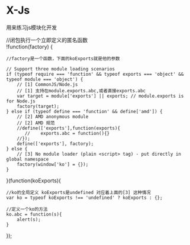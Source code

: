 # X-Js
用来练习js模块化开发

//闭包执行一个立即定义的匿名函数  
!function(factory) {  
  
    //factory是一个函数，下面的koExports就是他的参数  
  
    // Support three module loading scenarios  
    if (typeof require === 'function' && typeof exports === 'object' && typeof module === 'object') {  
        // [1] CommonJS/Node.js  
        // [1] 支持在module.exports.abc,或者直接exports.abc  
        var target = module['exports'] || exports; // module.exports is for Node.js  
        factory(target);  
    } else if (typeof define === 'function' && define['amd']) {  
        // [2] AMD anonymous module  
        // [2] AMD 规范   
        //define(['exports'],function(exports){  
           //    exports.abc = function(){}  
        //});  
        define(['exports'], factory);  
    } else {  
        // [3] No module loader (plain <script> tag) - put directly in global namespace  
        factory(window['ko'] = {});  
    }  
}(function(koExports){  
  
    //ko的全局定义 koExports是undefined 对应着上面的[3] 这种情况  
    var ko = typeof koExports !== 'undefined' ? koExports : {};  
  
    //定义一个ko的方法  
    ko.abc = function(s){  
        alert(s);  
    }  
});  
